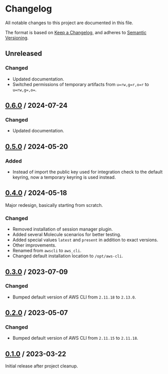# Changelog

All notable changes to this project are documented in this file.

The format is based on [Keep a Changelog](https://keepachangelog.com/en/1.1.0),
and adheres to [Semantic Versioning](https://semver.org/spec/v2.0.0).

## Unreleased

### Changed

- Updated documentation.
- Switched permissions of temporary artifacts from `u=rw,g=r,o=r` to
  `u=rw,g=,o=`.

## [0.6.0](https://github.com/trallnag/ansible-role-aws-cli/compare/v0.5.0...v0.6.0) / 2024-07-24

### Changed

- Updated documentation.

## [0.5.0](https://github.com/trallnag/ansible-role-aws-cli/compare/v0.4.0...v0.5.0) / 2024-05-20

### Added

- Instead of import the public key used for integration check to the default
  keyring, now a temporary keyring is used instead.

## [0.4.0](https://github.com/trallnag/ansible-role-aws-cli/compare/v0.3.0...v0.4.0) / 2024-05-18

Major redesign, basically starting from scratch.

### Changed

- Removed installation of session manager plugin.
- Added several Molecule scenarios for better testing.
- Added special values `latest` and `present` in addition to exact versions.
- Other improvements.
- Renamed from `awscli` to `aws_cli`.
- Changed default installation location to `/opt/aws-cli`.

## [0.3.0](https://github.com/trallnag/ansible-role-aws-cli/compare/v0.2.0...v0.3.0) / 2023-07-09

### Changed

- Bumped default version of AWS CLI from `2.11.18` to `2.13.0`.

## [0.2.0](https://github.com/trallnag/ansible-role-aws-cli/compare/v0.1.0...v0.2.0) / 2023-05-07

### Changed

- Bumped default version of AWS CLI from `2.11.15` to `2.11.18`.

## [0.1.0](https://github.com/trallnag/ansible-role-aws-cli/compare/0f0c4a8a6659cf59e205e9993b2b237bebce7005...v0.1.0) / 2023-03-22

Initial release after project cleanup.
